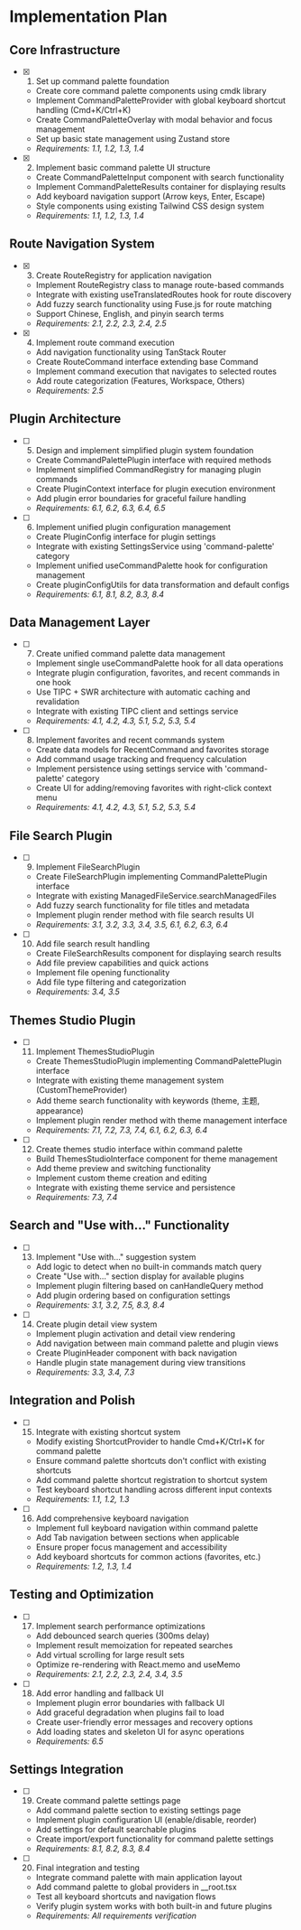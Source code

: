 # Implementation Plan

## Core Infrastructure

- [x] 1. Set up command palette foundation

  - Create core command palette components using cmdk library
  - Implement CommandPaletteProvider with global keyboard shortcut handling (Cmd+K/Ctrl+K)
  - Create CommandPaletteOverlay with modal behavior and focus management
  - Set up basic state management using Zustand store
  - _Requirements: 1.1, 1.2, 1.3, 1.4_

- [x] 2. Implement basic command palette UI structure
  - Create CommandPaletteInput component with search functionality
  - Implement CommandPaletteResults container for displaying results
  - Add keyboard navigation support (Arrow keys, Enter, Escape)
  - Style components using existing Tailwind CSS design system
  - _Requirements: 1.1, 1.2, 1.3, 1.4_

## Route Navigation System

- [x] 3. Create RouteRegistry for application navigation

  - Implement RouteRegistry class to manage route-based commands
  - Integrate with existing useTranslatedRoutes hook for route discovery
  - Add fuzzy search functionality using Fuse.js for route matching
  - Support Chinese, English, and pinyin search terms
  - _Requirements: 2.1, 2.2, 2.3, 2.4, 2.5_

- [x] 4. Implement route command execution
  - Add navigation functionality using TanStack Router
  - Create RouteCommand interface extending base Command
  - Implement command execution that navigates to selected routes
  - Add route categorization (Features, Workspace, Others)
  - _Requirements: 2.5_

## Plugin Architecture

- [ ] 5. Design and implement simplified plugin system foundation

  - Create CommandPalettePlugin interface with required methods
  - Implement simplified CommandRegistry for managing plugin commands
  - Create PluginContext interface for plugin execution environment
  - Add plugin error boundaries for graceful failure handling
  - _Requirements: 6.1, 6.2, 6.3, 6.4, 6.5_

- [ ] 6. Implement unified plugin configuration management
  - Create PluginConfig interface for plugin settings
  - Integrate with existing SettingsService using 'command-palette' category
  - Implement unified useCommandPalette hook for configuration management
  - Create pluginConfigUtils for data transformation and default configs
  - _Requirements: 6.1, 8.1, 8.2, 8.3, 8.4_

## Data Management Layer

- [ ] 7. Create unified command palette data management

  - Implement single useCommandPalette hook for all data operations
  - Integrate plugin configuration, favorites, and recent commands in one hook
  - Use TIPC + SWR architecture with automatic caching and revalidation
  - Integrate with existing TIPC client and settings service
  - _Requirements: 4.1, 4.2, 4.3, 5.1, 5.2, 5.3, 5.4_

- [ ] 8. Implement favorites and recent commands system
  - Create data models for RecentCommand and favorites storage
  - Add command usage tracking and frequency calculation
  - Implement persistence using settings service with 'command-palette' category
  - Create UI for adding/removing favorites with right-click context menu
  - _Requirements: 4.1, 4.2, 4.3, 5.1, 5.2, 5.3, 5.4_

## File Search Plugin

- [ ] 9. Implement FileSearchPlugin

  - Create FileSearchPlugin implementing CommandPalettePlugin interface
  - Integrate with existing ManagedFileService.searchManagedFiles
  - Add fuzzy search functionality for file titles and metadata
  - Implement plugin render method with file search results UI
  - _Requirements: 3.1, 3.2, 3.3, 3.4, 3.5, 6.1, 6.2, 6.3, 6.4_

- [ ] 10. Add file search result handling
  - Create FileSearchResults component for displaying search results
  - Add file preview capabilities and quick actions
  - Implement file opening functionality
  - Add file type filtering and categorization
  - _Requirements: 3.4, 3.5_

## Themes Studio Plugin

- [ ] 11. Implement ThemesStudioPlugin

  - Create ThemesStudioPlugin implementing CommandPalettePlugin interface
  - Integrate with existing theme management system (CustomThemeProvider)
  - Add theme search functionality with keywords (theme, 主题, appearance)
  - Implement plugin render method with theme management interface
  - _Requirements: 7.1, 7.2, 7.3, 7.4, 6.1, 6.2, 6.3, 6.4_

- [ ] 12. Create themes studio interface within command palette
  - Build ThemesStudioInterface component for theme management
  - Add theme preview and switching functionality
  - Implement custom theme creation and editing
  - Integrate with existing theme service and persistence
  - _Requirements: 7.3, 7.4_

## Search and "Use with..." Functionality

- [ ] 13. Implement "Use with..." suggestion system

  - Add logic to detect when no built-in commands match query
  - Create "Use with..." section display for available plugins
  - Implement plugin filtering based on canHandleQuery method
  - Add plugin ordering based on configuration settings
  - _Requirements: 3.1, 3.2, 7.5, 8.3, 8.4_

- [ ] 14. Create plugin detail view system
  - Implement plugin activation and detail view rendering
  - Add navigation between main command palette and plugin views
  - Create PluginHeader component with back navigation
  - Handle plugin state management during view transitions
  - _Requirements: 3.3, 3.4, 7.3_

## Integration and Polish

- [ ] 15. Integrate with existing shortcut system

  - Modify existing ShortcutProvider to handle Cmd+K/Ctrl+K for command palette
  - Ensure command palette shortcuts don't conflict with existing shortcuts
  - Add command palette shortcut registration to shortcut system
  - Test keyboard shortcut handling across different input contexts
  - _Requirements: 1.1, 1.2, 1.3_

- [ ] 16. Add comprehensive keyboard navigation
  - Implement full keyboard navigation within command palette
  - Add Tab navigation between sections when applicable
  - Ensure proper focus management and accessibility
  - Add keyboard shortcuts for common actions (favorites, etc.)
  - _Requirements: 1.2, 1.3, 1.4_

## Testing and Optimization

- [ ] 17. Implement search performance optimizations

  - Add debounced search queries (300ms delay)
  - Implement result memoization for repeated searches
  - Add virtual scrolling for large result sets
  - Optimize re-rendering with React.memo and useMemo
  - _Requirements: 2.1, 2.2, 2.3, 2.4, 3.4, 3.5_

- [ ] 18. Add error handling and fallback UI
  - Implement plugin error boundaries with fallback UI
  - Add graceful degradation when plugins fail to load
  - Create user-friendly error messages and recovery options
  - Add loading states and skeleton UI for async operations
  - _Requirements: 6.5_

## Settings Integration

- [ ] 19. Create command palette settings page

  - Add command palette section to existing settings page
  - Implement plugin configuration UI (enable/disable, reorder)
  - Add settings for default searchable plugins
  - Create import/export functionality for command palette settings
  - _Requirements: 8.1, 8.2, 8.3, 8.4_

- [ ] 20. Final integration and testing
  - Integrate command palette with main application layout
  - Add command palette to global providers in \_\_root.tsx
  - Test all keyboard shortcuts and navigation flows
  - Verify plugin system works with both built-in and future plugins
  - _Requirements: All requirements verification_
